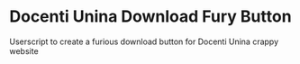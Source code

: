 # Docenti Unina Download Fury Button
Userscript to create a furious download button for Docenti Unina crappy website
